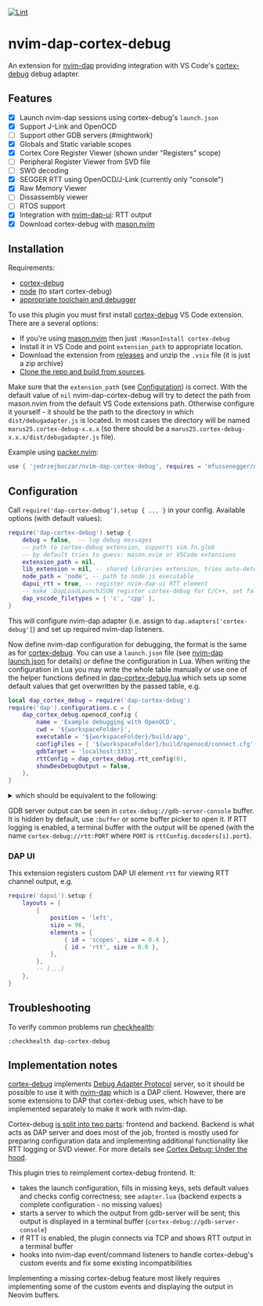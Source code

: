 [![Lint](https://github.com/jedrzejboczar/nvim-dap-cortex-debug/actions/workflows/lint.yml/badge.svg)](https://github.com/jedrzejboczar/nvim-dap-cortex-debug/actions/workflows/lint.yml)

# nvim-dap-cortex-debug

An extension for [nvim-dap](https://github.com/mfussenegger/nvim-dap) providing integration with VS Code's [cortex-debug](https://github.com/Marus/cortex-debug) debug adapter.

## Features

- [x] Launch nvim-dap sessions using cortex-debug's `launch.json`
- [x] Support J-Link and OpenOCD
- [ ] Support other GDB servers (#mightwork)
- [x] Globals and Static variable scopes
- [x] Cortex Core Register Viewer (shown under "Registers" scope)
- [ ] Peripheral Register Viewer from SVD file
- [ ] SWO decoding
- [x] SEGGER RTT using OpenOCD/J-Link (currently only "console")
- [x] Raw Memory Viewer
- [ ] Dissassembly viewer
- [ ] RTOS support
- [x] Integration with [nvim-dap-ui](https://github.com/rcarriga/nvim-dap-ui): RTT output
- [x] Download cortex-debug with [mason.nvim](https://github.com/williamboman/mason.nvim)

## Installation

Requirements:

* [cortex-debug](https://github.com/Marus/cortex-debug)
* [node](https://nodejs.org/en/) (to start cortex-debug)
* [appropriate toolchain and debugger](https://github.com/Marus/cortex-debug#installation)

To use this plugin you must first install [cortex-debug](https://github.com/Marus/cortex-debug) VS Code extension.
There are a several options:

* If you're using [mason.nvim](https://github.com/williamboman/mason.nvim) then just `:MasonInstall cortex-debug`
* Install it in VS Code and point `extension_path` to appropriate location.
* Download the extension from [releases](https://github.com/Marus/cortex-debug/releases) and unzip the `.vsix` file (it is just a zip archive)
* [Clone the repo and build from sources](https://github.com/Marus/cortex-debug#how-to-build-from-sources).

Make sure that the `extension_path` (see [Configuration](#configuration)) is correct.
With the default value of `nil` nvim-dap-cortex-debug will try to detect the path from mason.nvim
from the default VS Code extensions path.
Otherwise configure it yourself - it should be the path to the directory in which `dist/debugadapter.js` is located.
In most cases the directory will be named `marus25.cortex-debug-x.x.x` (so there should be a
`marus25.cortex-debug-x.x.x/dist/debugadapter.js` file).

Example using [packer.nvim](https://github.com/wbthomason/packer.nvim):

```lua
use { 'jedrzejboczar/nvim-dap-cortex-debug', requires = 'mfussenegger/nvim-dap' }
```

## Configuration

Call `require('dap-cortex-debug').setup { ... }` in your config.
Available options (with default values):

```lua
require('dap-cortex-debug').setup {
    debug = false,  -- log debug messages
    -- path to cortex-debug extension, supports vim.fn.glob
    -- by default tries to guess: mason.nvim or VSCode extensions
    extension_path = nil,
    lib_extension = nil, -- shared libraries extension, tries auto-detecting, e.g. 'so' on unix
    node_path = 'node', -- path to node.js executable
    dapui_rtt = true, -- register nvim-dap-ui RTT element
    -- make :DapLoadLaunchJSON register cortex-debug for C/C++, set false to disable
    dap_vscode_filetypes = { 'c', 'cpp' },
}
```

This will configure nvim-dap adapter (i.e. assign to `dap.adapters['cortex-debug']`) and set up required nvim-dap listeners.

Now define nvim-dap configuration for debugging, the format is the same as for
[cortex-debug](https://github.com/Marus/cortex-debug/blob/master/debug_attributes.md).
You can use a `launch.json` file (see
[nvim-dap launch.json](https://github.com/mfussenegger/nvim-dap/blob/e71da68e59eec1df258acac20dad206366506438/doc/dap.txt#L276)
for details) or define the configuration in Lua.
When writing the configuration in Lua you may write the whole table manually or use one of the helper functions defined in
[dap-cortex-debug.lua](https://github.com/jedrzejboczar/nvim-dap-cortex-debug/blob/master/lua/dap-cortex-debug.lua) which sets
up some default values that get overwritten by the passed table, e.g.


```lua
local dap_cortex_debug = require('dap-cortex-debug')
require('dap').configurations.c = {
    dap_cortex_debug.openocd_config {
        name = 'Example debugging with OpenOCD',
        cwd = '${workspaceFolder}',
        executable = '${workspaceFolder}/build/app',
        configFiles = { '${workspaceFolder}/build/openocd/connect.cfg' },
        gdbTarget = 'localhost:3333',
        rttConfig = dap_cortex_debug.rtt_config(0),
        showDevDebugOutput = false,
    },
}
```

<p>
<details>
<summary style='cursor: pointer'>which should be equivalent to the following:</summary>

```lua
local dap_cortex_debug = require('dap-cortex-debug')
require('dap').configurations.c = {
    {
        name = 'Example debugging with OpenOCD',
        type = 'cortex-debug',
        request = 'launch',
        servertype = 'openocd',
        serverpath = 'openocd',
        gdbPath = 'arm-none-eabi-gdb',
        toolchainPath = '/usr/bin',
        toolchainPrefix = 'arm-none-eabi',
        runToEntryPoint = 'main',
        swoConfig = { enabled = false },
        showDevDebugOutput = false,
        gdbTarget = 'localhost:3333',
        cwd = '${workspaceFolder}',
        executable = '${workspaceFolder}/build/app',
        configFiles = { '${workspaceFolder}/build/openocd/connect.cfg' },
        rttConfig = {
            address = 'auto',
            decoders = {
                {
                    label = 'RTT:0',
                    port = 0,
                    type = 'console'
                }
            },
            enabled = true
        },
    }
}
```

</details>
</p>

GDB server output can be seen in `cotex-debug://gdb-server-console` buffer. It is hidden by default,
use `:buffer` or some buffer picker to open it. If RTT logging is enabled, a terminal buffer with
the output will be opened (with the name `cortex-debug://rtt:PORT` where `PORT` is `rttConfig.decoders[i].port`).

### DAP UI

This extension registers custom DAP UI element `rtt` for viewing RTT channel output, e.g.

```lua
require('dapui').setup {
    layouts = {
        {
            position = 'left',
            size = 96,
            elements = {
                { id = 'scopes', size = 0.4 },
                { id = 'rtt', size = 0.6 },
            },
        },
        -- (...)
    },
}
```

## Troubleshooting

To verify common problems run [checkhealth](https://neovim.io/doc/user/pi_health.html#pi_health.txt):
```vim
:checkhealth dap-cortex-debug
```

## Implementation notes

[cortex-debug](https://github.com/Marus/cortex-debug) implements
[Debug Adapter Protocol](https://microsoft.github.io/debug-adapter-protocol/specification) server,
so it should be possible to use it with [nvim-dap](https://github.com/mfussenegger/nvim-dap)
which is a DAP client. However, there are some extensions to DAP that cortex-debug uses, which have
to be implemented separately to make it work with nvim-dap.

Cortex-debug [is split into two parts](https://github.com/Marus/cortex-debug#how-to-debug): frontend
and backend. Backend is what acts as DAP server and does most of the job, fronted is mostly used for
preparing configuration data and implementing additional functionality like RTT logging or SVD viewer.
For more details see [Cortex Debug: Under the hood](https://github.com/Marus/cortex-debug/wiki/Cortex-Debug:-Under-the-hood).

This plugin tries to reimplement cortex-debug frontend. It:

* takes the launch configuration, fills in missing keys, sets default values and checks config correctness;
  see `adapter.lua` (backend expects a complete configuration - no missing values)
* starts a server to which the output from gdb-server will be sent; this output is displayed in a terminal buffer
  (`cortex-debug://gdb-server-console`)
* if RTT is enabled, the plugin connects via TCP and shows RTT output in a terminal buffer
* hooks into nvim-dap event/command listeners to handle cortex-debug's custom events and fix some existing
  incompatibilities

Implementing a missing cortex-debug feature most likely requires implementing some of the custom events
and displaying the output in Neovim buffers.
